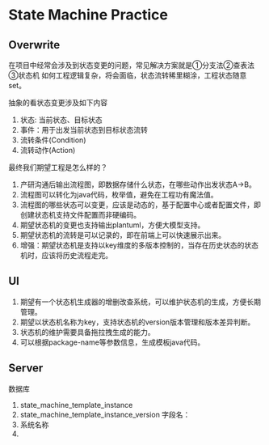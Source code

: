 # State Machine Practice

## Overwrite

在项目中经常会涉及到状态变更的问题，常见解决方案就是①分支法②查表法③状态机
如何工程逻辑复杂，将会面临，状态流转稀里糊涂，工程状态随意set。

抽象的看状态变更涉及如下内容
1. 状态: 当前状态、目标状态
2. 事件：用于出发当前状态到目标状态流转
3. 流转条件(Condition)
4. 流转动作(Action)

最终我们期望工程是怎么样的？
1. 产研沟通后输出流程图，即数据存储什么状态，在哪些动作出发状态A->B。
2. 流程图可以转化为java代码，枚举值，避免在工程功有魔法值。
3. 流程图的哪些状态可以变更，应该是动态的，基于配置中心或者配置文件，即创建状态机支持文件配置而非硬编码。
4. 期望状态机的变更也支持输出plantuml，方便大模型支持。
5. 期望状态机的流转是可以记录的，即在前端上可以快速展示出来。
6. 增强：期望状态机是支持以key维度的多版本控制的，当存在历史状态的状态机时，应该将历史流程走完。


## UI

1. 期望有一个状态机生成器的增删改查系统，可以维护状态机的生成，方便长期管理。
2. 期望以状态机名称为key，支持状态机的version版本管理和版本差异判断。
3. 状态机的维护需要具备拖拉拽生成的能力。
4. 可以根据package-name等参数信息，生成模板java代码。

## Server
数据库
1. state_machine_template_instance
2. state_machine_template_instance_version
字段名：
1. 系统名称
2.


